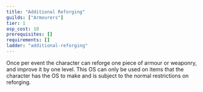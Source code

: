 ```yaml
---
title: "Additional Reforging"
guilds: ["Armourers"]
tier: 1
osp_cost: 10
prerequisites: []
requirements: []
ladder: "additional-reforging"
---
```

Once per event the character can reforge one piece of armour or weaponry, and improve it by one level. This OS can only be used on items that the character has the OS to make and is subject to the normal restrictions on reforging.

